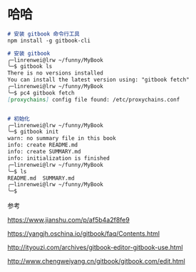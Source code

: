 # 哈哈

```md
# 安装 gitbook 命令行工具
npm install -g gitbook-cli

# 安装 gitbook
╭─linrenwei@lrw ~/funny/MyBook
╰─$ gitbook ls                                                                                                                              130 ↵
There is no versions installed
You can install the latest version using: "gitbook fetch"
╭─linrenwei@lrw ~/funny/MyBook
╰─$ pc4 gitbook fetch
[proxychains] config file found: /etc/proxychains.conf


# 初始化
╭─linrenwei@lrw ~/funny/MyBook
╰─$ gitbook init
warn: no summary file in this book
info: create README.md
info: create SUMMARY.md
info: initialization is finished
╭─linrenwei@lrw ~/funny/MyBook
╰─$ ls
README.md  SUMMARY.md
╭─linrenwei@lrw ~/funny/MyBook
╰─$
```



参考

https://www.jianshu.com/p/af5b4a2f8fe9

https://yangjh.oschina.io/gitbook/faq/Contents.html

http://ityouzi.com/archives/gitbook-editor-gitbook-use.html

http://www.chengweiyang.cn/gitbook/gitbook.com/edit.html